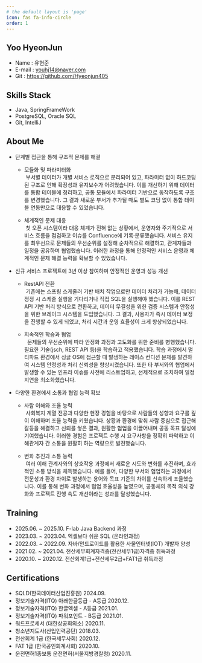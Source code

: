 ```yaml
---
# the default layout is 'page'
icon: fas fa-info-circle
order: 1
---
```


## Yoo HyeonJun
 - Name : 유현준
 - E-mail : youhj14@naver.com
 - Git : https://github.com/Hyeonjun405

## Skills Stack
 - Java, SpringFrameWork
 - PostgreSQL, Oracle SQL
 - Git, IntelliJ

## About Me
- 단계별 접근을 통해 구조적 문제를 해결
  - 모듈화 및 파라미터화<br>
    &nbsp;부서별 데이터가 개별 서비스 로직으로 분리되어 있고, 파라미터 없이 하드코딩된 구조로 인해 확장성과 유지보수가 어려웠습니다. 이를 개선하기 위해 데이터를 통합 테이블에 정리하고, 공통 모듈에서 파라미터 기반으로 동작하도록 구조를 변경했습니다. 그 결과 새로운 부서가 추가될 때도 별도 코딩 없이 통합 테이블 연동만으로 대응할 수 있었습니다.
 
  - 체계적인 문제 대응<br>
    &nbsp;첫 오픈 시스템이라 대응 체계가 전혀 없는 상황에서, 운영자와 주기적으로 서비스 흐름을 점검하고 이슈를 Confluence에 기록·분류했습니다. 서비스 유지를 최우선으로 문제들의 우선순위를 설정해 순차적으로 해결하고, 관계자들과 일정을 공유하며 협업했습니다. 이러한 과정을 통해 안정적인 서비스 운영과 체계적인 문제 해결 능력을 확보할 수 있었습니다.

- 신규 서비스 프로젝트에 3년 이상 참여하며 안정적인 운영과 성능 개선
  - RestAPI 전환<br>
    &nbsp;기존에는 스프링 스케줄러 기반 배치 작업으로만 데이터 처리가 가능해, 데이터 정정 시 스케줄 실행을 기다리거나 직접 SQL을 실행해야 했습니다. 이를 REST API 기반 처리 방식으로 전환하고, 데이터 무결성을 위한 검증 시스템과 안정성을 위한 브레이크 시스템을 도입했습니다. 그 결과, 사용자가 즉시 데이터 보정을 진행할 수 있게 되었고, 처리 시간과 운영 효율성이 크게 향상되었습니다.

  - 지속적인 학습과 협업<br>
    &nbsp; 문제들의 우선순위에 따라 안정화 과정과 고도화를 위한 준비를 병행했습니다. 필요한 기술(jsch, REST API 등)을 학습하고 적용했습니다. 학습 과정에서 멀티파드 환경에서 싱글 OS에 접근할 때 발생하는 레이스 컨디션 문제를 발견하여 시스템 안정성과 처리 신뢰성을 향상시켰습니다. 또한 타 부서와의 협업에서 발생할 수 있는 인프라 이슈를 사전에 리스트업하고, 선제적으로 조치하여 일정 지연을 최소화했습니다.

- 다양한 환경에서 소통과 협업 능력 확보
  - 사람 이해와 조율 능력<br>
    &nbsp;사회복지 계열 전공과 다양한 현장 경험을 바탕으로 사람들의 성향과 요구를 깊이 이해하며 조율 능력을 키웠습니다. 상황과 환경에 맞춰 사람 중심으로 접근해 갈등을 해결하고 신뢰를 쌓은 결과, 원활한 협업을 이끌어내며 공동 목표 달성에 기여했습니다. 이러한 경험은 프로젝트 수행 시 요구사항을 정확히 파악하고 이해관계자 간 소통을 원활히 하는 역량으로 발전했습니다.

  - 변화 추진과 소통 능력<br>
    &nbsp;여러 이해 관계자와의 상호작용 과정에서 새로운 시도와 변화를 추진하며, 효과적인 소통 방식을 체득했습니다. 예를 들어, 다양한 부서와 협업하는 과정에서 전문성과 환경 차이로 발생하는 용어와 목표 기준의 차이를 신속하게 조율했습니다. 이를 통해 변화 과정에서 협업 효율성을 높였으며, 공동체의 목적 의식 강화와 프로젝트 진행 속도 개선이라는 성과를 달성했습니다.


## Training
- 2025.06. ~ 2025.10. F-lab Java Backend 과정
- 2023.03. ~ 2023.04. 엑셀보다 쉬운 SQL (온라인과정)
- 2022.03. ~ 2022.09. 자바/안드로이드를 활용한 사물인터넷(IOT) 개발자 양성
- 2021.02. ~ 2021.04. 전산세무회계자격증(전산세무1급)자격증 취득과정
- 2020.10. ~ 2020.12. 전산회계1급+전산세무2급+FAT1급 취득과정

## Certifications
- SQLD(한국데이터산업진흥원) 2024.09.
- 정보기술자격(ITQ) 아래한글등급 - A등급 2020.12.
- 정보기술자격(ITQ) 한글엑셀 - A등급 2021.01.
- 정보기술자격(ITQ) 파워포인트 - B등급 2021.01.
- 워드프로세서 (대한상공회의소) 2020.11.
- 청소년지도사(산업인력공단) 2018.03.
- 전산회계 1급 (한국세무사회) 2020.12.
- FAT 1급 (한국공인회계사회) 2020.10.
- 운전면허1종보통 운전면허(서울지방경찰청) 2020.11.
